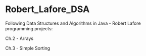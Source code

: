 # Robert_Lafore_DSA
Following Data Structures and Algorithms in Java - Robert Lafore programming projects:

Ch.2 - Arrays

Ch.3 - Simple Sorting
